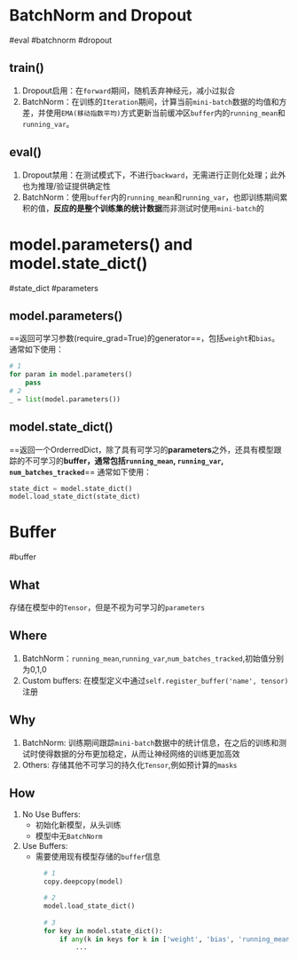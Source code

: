 # BatchNorm and Dropout
#eval #batchnorm #dropout 
## train()
1. Dropout启用：在`forward`期间，随机丢弃神经元，减小过拟合
2. BatchNorm：在训练的`Iteration`期间，计算当前`mini-batch`数据的均值和方差，并使用`EMA(移动指数平均)`方式更新当前缓冲区`buffer`内的`running_mean`和`running_var`。
## eval()
1. Dropout禁用：在测试模式下，不进行`backward`，无需进行正则化处理；此外也为推理/验证提供确定性
2. BatchNorm：使用`buffer`内的`running_mean`和`running_var`，也即训练期间累积的值，**反应的是整个训练集的统计数据**而非测试时使用`mini-batch`的

# model.parameters() and model.state_dict()
#state_dict #parameters
## model.parameters()
==返回可学习参数(require_grad=True)的generator==，包括`weight`和`bias`。
通常如下使用：
```python
# 1
for param in model.parameters()
	pass
# 2
_ = list(model.parameters())
```

## model.state_dict()
==返回一个OrderredDict，除了具有可学习的**parameters**之外，还具有模型跟踪的不可学习的**buffer，通常包括`running_mean`, `running_var`, `num_batches_tracked`**==
通常如下使用：
```python
state_dict = model.state_dict()
model.load_state_dict(state_dict)
```
# Buffer
#buffer
## What
存储在模型中的`Tensor`，但是不视为可学习的`parameters`
## Where
1. BatchNorm：`running_mean`,`running_var`,`num_batches_tracked`,初始值分别为0,1,0
2. Custom buffers: 在模型定义中通过`self.register_buffer('name', tensor)`注册
## Why
1. BatchNorm: 训练期间跟踪`mini-batch`数据中的统计信息，在之后的训练和测试时使得数据的分布更加稳定，从而让神经网络的训练更加高效
2. Others: 存储其他不可学习的持久化`Tensor`,例如预计算的`masks`
## How
1. No Use Buffers:
	* 初始化新模型，从头训练
	* 模型中无`BatchNorm`
2. Use Buffers:
	* 需要使用现有模型存储的`buffer`信息
	  ```python
		# 1
		copy.deepcopy(model)	

		# 2
		model.load_state_dict()
		
		# 3
		for key in model.state_dict():
			if any(k in keys for k in ['weight', 'bias', 'running_mean', 'running_var']):
				...
		```